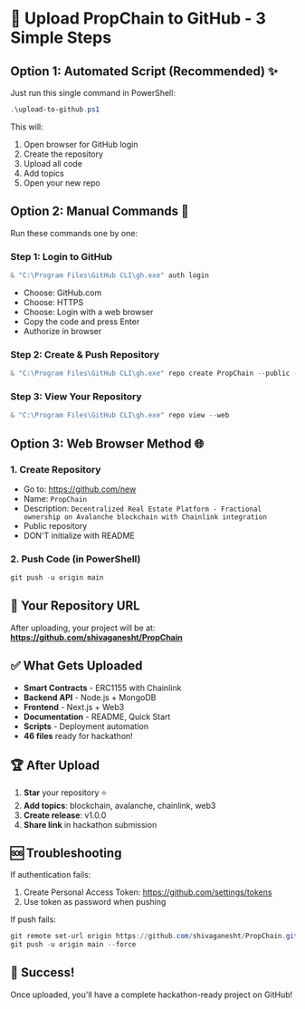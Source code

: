# 🚀 Upload PropChain to GitHub - 3 Simple Steps

## Option 1: Automated Script (Recommended) ✨

Just run this single command in PowerShell:

```powershell
.\upload-to-github.ps1
```

This will:
1. Open browser for GitHub login
2. Create the repository
3. Upload all code
4. Add topics
5. Open your new repo

## Option 2: Manual Commands 📝

Run these commands one by one:

### Step 1: Login to GitHub
```powershell
& "C:\Program Files\GitHub CLI\gh.exe" auth login
```
- Choose: GitHub.com
- Choose: HTTPS
- Choose: Login with a web browser
- Copy the code and press Enter
- Authorize in browser

### Step 2: Create & Push Repository
```powershell
& "C:\Program Files\GitHub CLI\gh.exe" repo create PropChain --public --description "Decentralized Real Estate Platform - Fractional ownership on Avalanche blockchain with Chainlink integration" --source=. --remote=origin --push
```

### Step 3: View Your Repository
```powershell
& "C:\Program Files\GitHub CLI\gh.exe" repo view --web
```

## Option 3: Web Browser Method 🌐

### 1. Create Repository
- Go to: https://github.com/new
- Name: `PropChain`
- Description: `Decentralized Real Estate Platform - Fractional ownership on Avalanche blockchain with Chainlink integration`
- Public repository
- DON'T initialize with README

### 2. Push Code (in PowerShell)
```powershell
git push -u origin main
```

## 📍 Your Repository URL

After uploading, your project will be at:
**https://github.com/shivaganesht/PropChain**

## ✅ What Gets Uploaded

- **Smart Contracts** - ERC1155 with Chainlink
- **Backend API** - Node.js + MongoDB  
- **Frontend** - Next.js + Web3
- **Documentation** - README, Quick Start
- **Scripts** - Deployment automation
- **46 files** ready for hackathon!

## 🏆 After Upload

1. **Star** your repository ⭐
2. **Add topics**: blockchain, avalanche, chainlink, web3
3. **Create release**: v1.0.0
4. **Share link** in hackathon submission

## 🆘 Troubleshooting

If authentication fails:
1. Create Personal Access Token: https://github.com/settings/tokens
2. Use token as password when pushing

If push fails:
```powershell
git remote set-url origin https://github.com/shivaganesht/PropChain.git
git push -u origin main --force
```

## 🎉 Success!

Once uploaded, you'll have a complete hackathon-ready project on GitHub!
